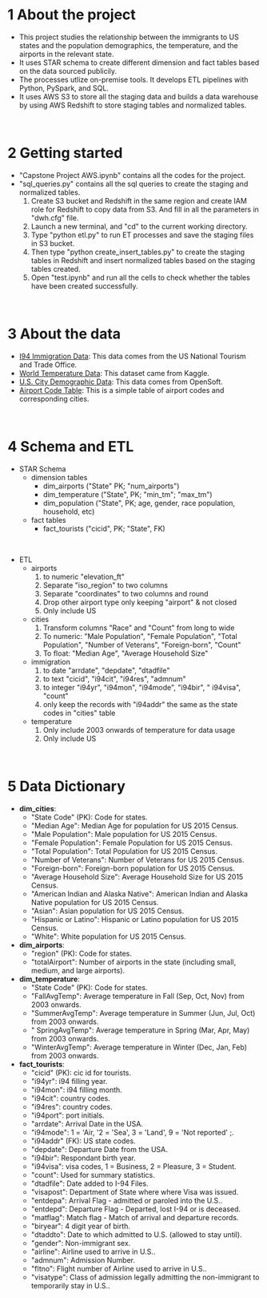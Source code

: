 # 1 About the project #
* This project studies the relationship between the immigrants to US states and the population demographics, the temperature, and the airports in the relevant state.
* It uses STAR schema to create different dimension and fact tables based on the data sourced publicily.
* The processes utlize on-premise tools. It develops ETL pipelines with Python, PySpark, and SQL.
* It uses AWS S3 to store all the staging data and builds a data warehouse by using AWS Redshift to store staging tables and normalized tables. 
<br >  

# 2 Getting started #
* "Capstone Project AWS.ipynb" contains all the codes for the project.  
* "sql_queries.py" contains all the sql queries to create the staging and normalized tables.
    1. Create S3 bucket and Redshift in the same region and create IAM role for Redshift to copy data from S3. And fill in all the parameters in "dwh.cfg" file.
    2. Launch a new terminal, and "cd" to the current working directory.   
    3. Type "python etl.py" to run ET processes and save the staging files in S3 bucket.  
    4. Then type "python create_insert_tables.py" to create the staging tables in Redshift and insert normalized tables based on the staging tables created. 
    5. Open "test.ipynb" and run all the cells to check whether the tables have been created successfully.
<br >

# 3 About the data #
* [I94 Immigration Data](https://www.trade.gov/national-travel-and-tourism-office): This data comes from the US National Tourism and Trade Office.
* [World Temperature Data](https://www.kaggle.com/datasets/berkeleyearth/climate-change-earth-surface-temperature-data?resource=download): This dataset came from Kaggle.
* [U.S. City Demographic Data](https://public.opendatasoft.com/explore/dataset/us-cities-demographics/export/): This data comes from OpenSoft.
* [Airport Code Table](https://datahub.io/core/airport-codes#pandas): This is a simple table of airport codes and corresponding cities. 
<br >

# 4 Schema and ETL #
* STAR Schema
    * dimension tables
        * dim_airports ("State" PK; "num_airports")
        * dim_temperature ("State", PK; "min_tm"; "max_tm")
        * dim_population ("State", PK; age, gender, race population, household, etc)
    * fact tables
        * fact_tourists ("cicid", PK; "State", FK)  
<br>

* ETL
    * airports
        1. to numeric "elevation_ft"
        2. Separate "iso_region" to two columns  
        3. Separate "coordinates" to two columns and round
        4. Drop other airport type only keeping "airport" & not closed
        5. Only include US
    * cities
        1. Transform columns "Race" and "Count" from long to wide
        2. To numeric: "Male Population", "Female Population", "Total Population", "Number of Veterans", "Foreign-born", "Count"
        3. To float: "Median Age", "Average Household Size"    
    * immigration
        1. to date "arrdate", "depdate", "dtadfile"
        2. to text "cicid", "i94cit", "i94res", "admnum"
        3. to integer "i94yr", "i94mon", "i94mode", "i94bir", "	i94visa", "count" 
        4. only keep the records with "i94addr" the same as the state codes in "cities" table
    * temperature
        1. Only include 2003 onwards of temperature for data usage
        2. Only include US
<br >

# 5 Data Dictionary #
* **dim_cities**:
    * "State Code" (PK): Code for states.
    * "Median Age": Median Age for population for US 2015 Census.
    * "Male Population": Male population for US 2015 Census.
    * "Female Population": Female Population for US 2015 Census.
    * "Total Population": Total Population for US 2015 Census.
    * "Number of Veterans": Number of Veterans for US 2015 Census.
    * "Foreign-born": Foreign-born population for US 2015 Census.
    * "Average Household Size": Average Household Size for US 2015 Census.
    * "American Indian and Alaska Native": American Indian and Alaska Native population for US 2015 Census.
    * "Asian": Asian population for US 2015 Census.
    * "Hispanic or Latino": Hispanic or Latino population for US 2015 Census.
    * "White": White population for US 2015 Census.
* **dim_airports**:
    * "region" (PK): Code for states.
    * "totalAirport": Number of airports in the state (including small, medium, and large airports).
* **dim_temperature**:
    * "State Code" (PK): Code for states.
    * "FallAvgTemp": Average temperature in Fall (Sep, Oct, Nov) from 2003 onwards.
    * "SummerAvgTemp": Average temperature in Summer (Jun, Jul, Oct) from 2003 onwards.
    * "	SpringAvgTemp": Average temperature in Spring (Mar, Apr, May) from 2003 onwards.
    * "WinterAvgTemp": Average temperature in Winter (Dec, Jan, Feb) from 2003 onwards.
* **fact_tourists**:
    * "cicid" (PK): cic id for tourists.
    * "i94yr": i94 filling year.
    * "i94mon": i94 filling month.
    * "i94cit": country codes.
    * "i94res": country codes.
    * "i94port": port initials.
    * "arrdate": Arrival Date in the USA.
    * "i94mode": 1 = 'Air, '2 = 'Sea', 3 = 'Land', 9 = 'Not reported' ;.
    * "i94addr" (FK): US state codes.
    * "depdate": Departure Date from the USA.
    * "i94bir": Respondant birth year.
    * "i94visa": visa codes, 1 = Business, 2 = Pleasure, 3 = Student.
    * "count": Used for summary statistics.
    * "dtadfile": Date added to I-94 Files.
    * "visapost":  Department of State where where Visa was issued.
    * "entdepa": Arrival Flag - admitted or paroled into the U.S..
    * "entdepd": Departure Flag - Departed, lost I-94 or is deceased.
    * "matflag": Match flag - Match of arrival and departure records.    
    * "biryear": 4 digit year of birth.
    * "dtaddto": Date to which admitted to U.S. (allowed to stay until).
    * "gender": Non-immigrant sex.
    * "airline": Airline used to arrive in U.S..
    * "admnum": Admission Number.
    * "fltno": Flight number of Airline used to arrive in U.S..
    * "visatype": Class of admission legally admitting the non-immigrant to temporarily stay in U.S..           
